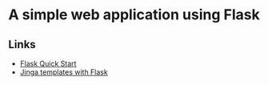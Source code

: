 # A simple web application using Flask

## Links

* [Flask Quick Start](https://flask.palletsprojects.com/en/2.1.x/quickstart/)
* [Jinga templates with Flask](https://realpython.com/primer-on-jinja-templating/#flask-examples)
